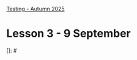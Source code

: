 [Testing - Autumn 2025](https://github.com/arturomorarioja-kea/SD_Testing_E25/blob/main/README.md)

# Lesson 3 - 9 September

[## Exercise solutions]: #
[- Password field(https://github.com/arturomorarioja-ek/SD_Testing_E25/blob/main/Lesson02/04%20EP%20BV%20Password%20field.md)]: #
[- E-shop(https://github.com/arturomorarioja-ek/SD_Testing_E25/blob/main/Lesson02/05%20EP%20BV%20E-shop.md)]: #
[- Framing shop(https://github.com/arturomorarioja-ek/SD_Testing_E25/blob/main/Lesson02/06%20EP%20BV%20Framing%20shop.md)]: #

[## In-class exercises]: #
[  - Decision table testing]: #
[    - Input form(https://github.com/arturomorarioja-ek/SD_Testing_E25/blob/main/Lesson02/07%20DT%20Input%20form.md)]: #
[  - State Transition Diagrams]: #
[    - ATM]: #

[## Class takeaways]: #
[Check out the following slide decks on Itslearning:]: #
[- **Test Design Techniques - Black-box**, with especial attention to:]: #
[  - Decision tables]: #
[  - State Transition Diagrams]: #
[- **Introduction to Unit Testing**, specifically:]: #
[  - Test Doubles]: #
[- **Unit Testing Best Practices and Anti-Patterns**]: #
[  - Best practices]: #
[    - Each test must verify only one behaviour]: #
[    - Test case selection should be comprehensive]: #
[    - Full regression testing should be run as often as possible]: #
[    - Code must be written so that it is testable (e.g., pure functions or methods)]: #
[  - Anti-patterns]: #
[    - Do never test private methods directly]: #
[    - Do never expose private state]: #
[    - Do not leak domain knowledge to the unit tests]: #
[    - Avoid code pollution]: #
[- **Unit Testing Approaches**, focusing on the following concepts]: #
[  - Private, shared and volatile dependencies]: #
[  - The Classical Approach to Unit Testing]: #
[    - Broad unit tests]: #
[    - Mocking only shared dependencies]: #
[    - Unit test isolation rather than code under test isolation]: #
[  - The London Approach to Unit Testing]: #
[    - Small unit tests]: #
[    - Everything is mocked]: #
[    - Code under test isolation (one unit test for each function/method)]: #
[  - Shall external dependencies be mocked (Khorikov) or not (Wassell)?]: #

[## Homework]: #
[- Reflect on all the above]: #
[- Practice the use of test doubles (mocks and stubs) in the unit testing framework(s) of your choice]: #
[- Solve the employees exercise(https://github.com/arturomorarioja-ek/SD_Testing_E25/blob/main/Lesson03/01%20Employees.md)]: #

[  - Decision table testing]: #
[    - Driver's license(https://github.com/arturomorarioja-ek/SD_Testing_E25/blob/main/Lesson02/08%20EP%20BV%20DT%20Driver's%20license.md). It also involves equivalence partitions and boundary values]: #
[    - Airline(https://github.com/arturomorarioja-ek/SD_Testing_E25/blob/main/Lesson02/09%20DT%20Airline.md)]: #
[  - State Transition Diagrams]: #
[    - Login]: #

[]: #
